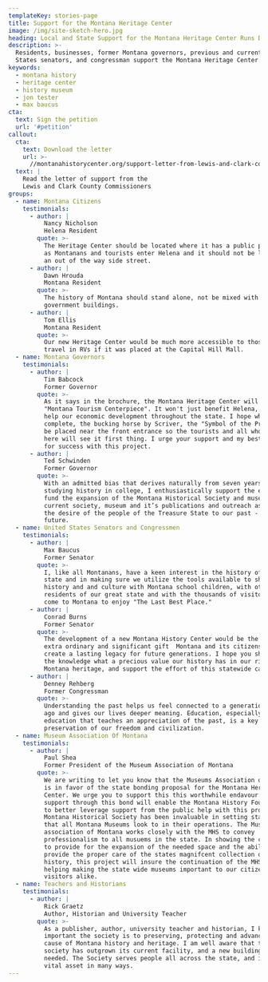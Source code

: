 ```yaml
---
templateKey: stories-page
title: Support for the Montana Heritage Center
image: /img/site-sketch-hero.jpg
heading: Local and State Support for the Montana Heritage Center Runs Deep
description: >-
  Residents, businesses, former Montana governors, previous and current United
  States senators, and congressman support the Montana Heritage Center. 
keywords:
  - montana history
  - heritage center
  - history museum
  - jon tester
  - max baucus
cta:
  text: Sign the petition
  url: '#petition'
callout:
  cta:
    text: Download the letter
    url: >-
      //montanahistorycenter.org/support-letter-from-lewis-and-clark-county-commissioners.pdf
  text: |
    Read the letter of support from the
    Lewis and Clark County Commissioners
groups:
  - name: Montana Citizens
    testimonials:
      - author: |
          Nancy Nicholson
          Helena Resident
        quote: >-
          The Heritage Center should be located where it has a public presence
          as Montanans and tourists enter Helena and it should not be located on
          an out of the way side street.
      - author: |
          Dawn Hrouda
          Montana Resident
        quote: >-
          The history of Montana should stand alone, not be mixed with
          government buildings.
      - author: |
          Tom Ellis
          Montana Resident
        quote: >-
          Our new Heritage Center would be much more accessible to those who
          travel in RVs if it was placed at the Capital Hill Mall.
  - name: Montana Governors
    testimonials:
      - author: |
          Tim Babcock
          Former Governor
        quote: >-
          As it says in the brochure, the Montana Heritage Center will be a
          "Montana Tourism Centerpiece". It won't just benefit Helena, but will
          help our economic development throughout the state. I hope when
          complete, the bucking horse by Scriver, the "Symbol of the Pros" will
          be placed near the front entrance so the tourists and all who come
          here will see it first thing. I urge your support and my best wishes
          for success with this project.
      - author: |
          Ted Schwinden
          Former Governor
        quote: >-
          With an admitted bias that derives naturally from seven years of
          studying history in college, I enthusiastically support the effort to
          fund the expansion of the Montana Historical Society and museum. The
          current society, museum and it’s publications and outreach as well of
          the desire of the people of the Treasure State to our past - and our
          future.
  - name: United States Senators and Congressmen
    testimonials:
      - author: |
          Max Baucus
          Former Senator
        quote: >-
          I, like all Montanans, have a keen interest in the history of our
          state and in making sure we utilize the tools available to share that
          history and and culture with Montana school children, with other
          residents of our great state and with the thousands of visitors who
          come to Montana to enjoy "The Last Best Place."
      - author: |
          Conrad Burns
          Former Senator
        quote: >-
          The development of a new Montana History Center would be the most
          extra ordinary and significant gift  Montana and its citizens and will
          create a lasting legacy for future generations. I hope you share in
          the knowledge what a precious value our history has in our rich
          Montana heritage, and support the effort of this statewide campaign.
      - author: |
          Denney Rehberg
          Former Congressman
        quote: >-
          Understanding the past helps us feel connected to a generation of long
          ago and gives our lives deeper meaning. Education, especially
          education that teaches an appreciation of the past, is a key to the
          preservation of our freedom and civilization.
  - name: Museum Association Of Montana
    testimonials:
      - author: |
          Paul Shea
          Former President of the Museum Association of Montana
        quote: >-
          We are writing to let you know that the Museums Association of Montana
          is in favor of the state bonding proposal for the Montana Heritage
          Center. We urge you to support this this worthwhile endavour. Your
          support through this bond will enable the Montana History Foundation
          to better leverage support from the public help with this project. The
          Montana Historical Society has been invaluable in setting standards
          that all Montana Museums look to in their operations. The Museums
          association of Montana works closely with the MHS to convey
          professionalism to all musuems in the state. In showing the commitment
          to provide for the expansion of the needed space and the ability to
          provide the proper care of the states magnifcent collection of
          history, this project will insure the continuation of the MHS lead in
          helping making the state wide museums important to our citizens and
          visitors alike.
  - name: Teachers and Historians
    testimonials:
      - author: |
          Rick Graetz
          Author, Historian and University Teacher
        quote: >-
          As a publisher, author, university teacher and historian, I know how
          important the society is to preserving, protecting and advancing the
          cause of Montana history and heritage. I am well aware that the
          society has outgrown its current facility, and a new building is badly
          needed. The Society serves people all across the state, and it is a
          vital asset in many ways.
---
```


